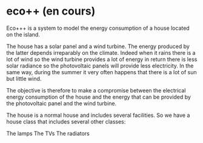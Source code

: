 # eco++ (en cours)

Eco+++ is a system to model the energy consumption of a house located on the island. 

The house has a solar panel and a wind turbine. The energy produced by the latter depends irreparably on the climate. Indeed when it rains there is a lot of wind so the wind turbine provides a lot of energy in return there is less solar radiance so the photovoltaic panels will provide less electricity. In the same way, during the summer it very often happens that there is a lot of sun but little wind. 

The objective is therefore to make a compromise between the electrical energy consumption of the house and the energy that can be provided by the photovoltaic panel and the wind turbine. 

The house is a normal house and includes several facilities. So we have a house class that includes several other classes:

The lamps
The TVs
The radiators



